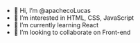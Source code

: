 - 👋 Hi, I’m @apachecoLucas
- 👀 I’m interested in HTML, CSS, JavaScript
- 🌱 I’m currently learning React
- 💞️ I’m looking to collaborate on Front-end
<!-- - 📫 How to reach me ... -->

<!---
apachecoLucas/apachecoLucas is a ✨ special ✨ repository because its `README.md` (this file) appears on your GitHub profile.
You can click the Preview link to take a look at your changes.
--->
